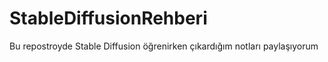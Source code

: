 # StableDiffusionRehberi
Bu repostroyde Stable Diffusion öğrenirken çıkardığım notları paylaşıyorum
